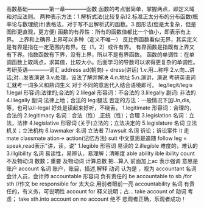 高数基础————第一章————函数
函数的考点很简单，掌握两点，即定义域和对应法则。
两种表示方法：1.解析式法(比较复杂)2.标准正太分布的分布函数(概率论与数理统计)表格法，对于写不出解析式的函数。3.图形法(但是太复杂，但是图形更直观，更方便)
函数的有界性：所有的函数值都比一个值小，即表示有上界。
上界和上确界 上界可以多种（定义不唯一）
反比例函数看似无界，其实定义是有界是指在一定范围内有界。在（1，2）或许有界。
有界函数是指既有上界又有下界。指数函数有下界，没有上界，所以不是有界函数。
函数的单调性：在单调函数上取两点，求其值，比较大小。后面学习的导数可以求得更复杂的单调性。
考研英语————词汇
address  ad(朝向) + dress(讲话)
1.v.用...称呼
2.v.向...讲话;对...发表演说
3.v.处理，设法了解并解决
4.n.地址
5.n.演讲，演说
考研英语词汇就考一词多义和熟词生义
对于不同的意思代入结合语境即可。
leg/legit/legis
1.legal 形容词:法律的;合法的
2.lilegal 形容词：不合法的
3.lilegally 副词: 非法的
4.lilegally  副词:法律上地；合法的
leg:腿法
否定的方法：一般情况下加Un,dis,等，也可以il-legal
好处是读起来好听，不绕舌。
1.legitimate 形容词：合理的，合法的
2.legitimacy 名词：合法（性）,正统（性）；合理
3.legislation 名词：立法，法律
4.legislative 形容词 (关于)立法的；立法决定的
5.legislature 名词 立法机关；立法机构
6.lawmaker 名词 立法者
7.lawsuit 名词 诉讼；诉讼案件
it 走  mate classmate
ation-> action(记忆方法)
suit 中文意思是追随 follow
leg = speak,read表示"讲，读，说"
1.legible 形容词 易读的
2.illegible 难度的，难认的
3.illgibility 名词 易读性，易辨认，易理解；清晰度
able  ability  ible ibility
count 不及物动词 数数；重要 及物动词 计算总数 把...算入 
前面加上ac 表示强调 意思是账户
account 名词 账户，账目，描述,解释 动词  认为是 ，视为
accountant 名词 会计人员，会计师
accountable  形容词 负有责任的
be accountable to sb /for sth  //作文 be responsible for 太大众 用前者眼前一亮
accountability 名词  有责任的，有义务，可说明性
account for 释义说明；占...
take account of 动词 考虑；
take sth.into account 
on no account 绝不
悲观者正确，乐观者成功！
